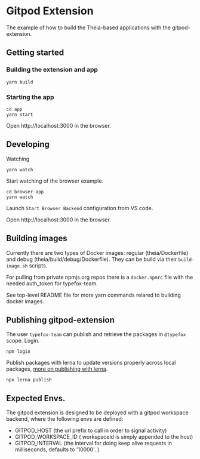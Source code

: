 # Gitpod Extension
The example of how to build the Theia-based applications with the gitpod-extension.

## Getting started

### Building the extension and app
    yarn build

### Starting the app
    cd app
    yarn start

Open http://localhost:3000 in the browser.

## Developing

Watching

    yarn watch

Start watching of the browser example.

    cd browser-app
    yarn watch

Launch `Start Browser Backend` configuration from VS code.

Open http://localhost:3000 in the browser.

## Building images

Currently there are two types of Docker images: regular (theia/Dockerfile) and debug (theia/build/debug/Dockerfile). They can be build via their `build-image.sh` scripts.

For pulling from private npmjs.org repos there is a `docker.npmrc` file with the needed auth_token for typefox-team.

See top-level README file for more yarn commands relared to building docker images.

## Publishing gitpod-extension

The user `typefox-team` can publish and retrieve the packages in `@typefox` scope.
Login.

    npm login

Publish packages with lerna to update versions properly across local packages, [more on publishing with lerna](https://github.com/lerna/lerna#publish).

    npx lerna publish

## Expected Envs.

The gitpod extension is designed to be deployed with a gitpod workspace backend, where the following envs are defined:
 - GITPOD_HOST (the url prefix to call in order to signal activity)
 - GITPOD_WORKSPACE_ID ( workspaceid is simply appended to the host)
 - GITPOD_INTERVAL (the interval for doing keep alive requests in milliseconds, defaults to '10000'. )